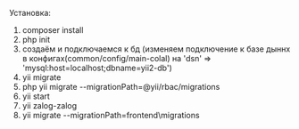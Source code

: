 Установка:
1) composer install
2) php init 
3) создаём и подключаемся к бд 
(изменяем подключение к базе дыннх в конфигах(common/config/main-colal) 
на 'dsn' => 'mysql:host=localhost;dbname=yii2-db')
4) yii migrate 
5) php yii migrate --migrationPath=@yii/rbac/migrations
6) yii start
7) yii zalog-zalog
8) yii migrate --migrationPath=frontend\migrations
